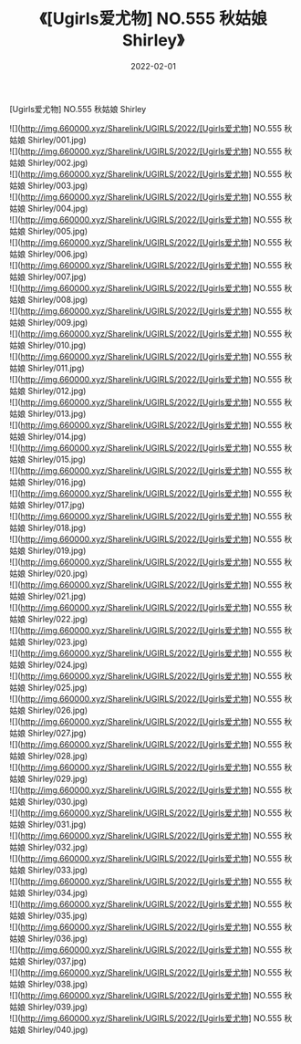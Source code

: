 ﻿---
layout: post
title:  《[Ugirls爱尤物] NO.555 秋姑娘 Shirley》
date:   2022-02-01
img: http://img.660000.xyz/Sharelink/UGIRLS/2022/[Ugirls爱尤物] NO.555 秋姑娘 Shirley/000.jpg
categories: [美女, 清纯, 唯美]
---

[Ugirls爱尤物] NO.555 秋姑娘 Shirley

 ![](http://img.660000.xyz/Sharelink/UGIRLS/2022/[Ugirls爱尤物] NO.555 秋姑娘 Shirley/001.jpg) <br>![](http://img.660000.xyz/Sharelink/UGIRLS/2022/[Ugirls爱尤物] NO.555 秋姑娘 Shirley/002.jpg) <br>![](http://img.660000.xyz/Sharelink/UGIRLS/2022/[Ugirls爱尤物] NO.555 秋姑娘 Shirley/003.jpg) <br>![](http://img.660000.xyz/Sharelink/UGIRLS/2022/[Ugirls爱尤物] NO.555 秋姑娘 Shirley/004.jpg) <br>![](http://img.660000.xyz/Sharelink/UGIRLS/2022/[Ugirls爱尤物] NO.555 秋姑娘 Shirley/005.jpg) <br>![](http://img.660000.xyz/Sharelink/UGIRLS/2022/[Ugirls爱尤物] NO.555 秋姑娘 Shirley/006.jpg) <br>![](http://img.660000.xyz/Sharelink/UGIRLS/2022/[Ugirls爱尤物] NO.555 秋姑娘 Shirley/007.jpg) <br>![](http://img.660000.xyz/Sharelink/UGIRLS/2022/[Ugirls爱尤物] NO.555 秋姑娘 Shirley/008.jpg) <br>![](http://img.660000.xyz/Sharelink/UGIRLS/2022/[Ugirls爱尤物] NO.555 秋姑娘 Shirley/009.jpg) <br>![](http://img.660000.xyz/Sharelink/UGIRLS/2022/[Ugirls爱尤物] NO.555 秋姑娘 Shirley/010.jpg) <br>![](http://img.660000.xyz/Sharelink/UGIRLS/2022/[Ugirls爱尤物] NO.555 秋姑娘 Shirley/011.jpg) <br>![](http://img.660000.xyz/Sharelink/UGIRLS/2022/[Ugirls爱尤物] NO.555 秋姑娘 Shirley/012.jpg) <br>![](http://img.660000.xyz/Sharelink/UGIRLS/2022/[Ugirls爱尤物] NO.555 秋姑娘 Shirley/013.jpg) <br>![](http://img.660000.xyz/Sharelink/UGIRLS/2022/[Ugirls爱尤物] NO.555 秋姑娘 Shirley/014.jpg) <br>![](http://img.660000.xyz/Sharelink/UGIRLS/2022/[Ugirls爱尤物] NO.555 秋姑娘 Shirley/015.jpg) <br>![](http://img.660000.xyz/Sharelink/UGIRLS/2022/[Ugirls爱尤物] NO.555 秋姑娘 Shirley/016.jpg) <br>![](http://img.660000.xyz/Sharelink/UGIRLS/2022/[Ugirls爱尤物] NO.555 秋姑娘 Shirley/017.jpg) <br>![](http://img.660000.xyz/Sharelink/UGIRLS/2022/[Ugirls爱尤物] NO.555 秋姑娘 Shirley/018.jpg) <br>![](http://img.660000.xyz/Sharelink/UGIRLS/2022/[Ugirls爱尤物] NO.555 秋姑娘 Shirley/019.jpg) <br>![](http://img.660000.xyz/Sharelink/UGIRLS/2022/[Ugirls爱尤物] NO.555 秋姑娘 Shirley/020.jpg) <br>![](http://img.660000.xyz/Sharelink/UGIRLS/2022/[Ugirls爱尤物] NO.555 秋姑娘 Shirley/021.jpg) <br>![](http://img.660000.xyz/Sharelink/UGIRLS/2022/[Ugirls爱尤物] NO.555 秋姑娘 Shirley/022.jpg) <br>![](http://img.660000.xyz/Sharelink/UGIRLS/2022/[Ugirls爱尤物] NO.555 秋姑娘 Shirley/023.jpg) <br>![](http://img.660000.xyz/Sharelink/UGIRLS/2022/[Ugirls爱尤物] NO.555 秋姑娘 Shirley/024.jpg) <br>![](http://img.660000.xyz/Sharelink/UGIRLS/2022/[Ugirls爱尤物] NO.555 秋姑娘 Shirley/025.jpg) <br>![](http://img.660000.xyz/Sharelink/UGIRLS/2022/[Ugirls爱尤物] NO.555 秋姑娘 Shirley/026.jpg) <br>![](http://img.660000.xyz/Sharelink/UGIRLS/2022/[Ugirls爱尤物] NO.555 秋姑娘 Shirley/027.jpg) <br>![](http://img.660000.xyz/Sharelink/UGIRLS/2022/[Ugirls爱尤物] NO.555 秋姑娘 Shirley/028.jpg) <br>![](http://img.660000.xyz/Sharelink/UGIRLS/2022/[Ugirls爱尤物] NO.555 秋姑娘 Shirley/029.jpg) <br>![](http://img.660000.xyz/Sharelink/UGIRLS/2022/[Ugirls爱尤物] NO.555 秋姑娘 Shirley/030.jpg) <br>![](http://img.660000.xyz/Sharelink/UGIRLS/2022/[Ugirls爱尤物] NO.555 秋姑娘 Shirley/031.jpg) <br>![](http://img.660000.xyz/Sharelink/UGIRLS/2022/[Ugirls爱尤物] NO.555 秋姑娘 Shirley/032.jpg) <br>![](http://img.660000.xyz/Sharelink/UGIRLS/2022/[Ugirls爱尤物] NO.555 秋姑娘 Shirley/033.jpg) <br>![](http://img.660000.xyz/Sharelink/UGIRLS/2022/[Ugirls爱尤物] NO.555 秋姑娘 Shirley/034.jpg) <br>![](http://img.660000.xyz/Sharelink/UGIRLS/2022/[Ugirls爱尤物] NO.555 秋姑娘 Shirley/035.jpg) <br>![](http://img.660000.xyz/Sharelink/UGIRLS/2022/[Ugirls爱尤物] NO.555 秋姑娘 Shirley/036.jpg) <br>![](http://img.660000.xyz/Sharelink/UGIRLS/2022/[Ugirls爱尤物] NO.555 秋姑娘 Shirley/037.jpg) <br>![](http://img.660000.xyz/Sharelink/UGIRLS/2022/[Ugirls爱尤物] NO.555 秋姑娘 Shirley/038.jpg) <br>![](http://img.660000.xyz/Sharelink/UGIRLS/2022/[Ugirls爱尤物] NO.555 秋姑娘 Shirley/039.jpg) <br>![](http://img.660000.xyz/Sharelink/UGIRLS/2022/[Ugirls爱尤物] NO.555 秋姑娘 Shirley/040.jpg) <br>